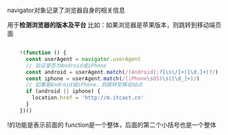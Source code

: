 navigator对象记录了浏览器自身的相关信息

用于**检测浏览器的版本及平台**
比如：如果浏览器是苹果版本，则跳转到移动端页面

~~~javascript

    !(function () {
      const userAgent = navigator.userAgent
      // 验证是否为Android或iPhone
      const android = userAgent.match(/(Android);?[\s\/]+([\d.]+)?/)
      const iphone = userAgent.match(/(iPhone\sOS)\s([\d_]+)/)
      // 如果是Android或iPhone，则跳转至移动站点
      if (android || iphone) {
        location.href = 'http://m.itcast.cn'
      }
    })()

~~~

!的功能是表示前面的 function是一个整体，后面的第二个小括号也是一个整体